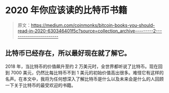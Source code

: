 # 2020 年你应该读的比特币书籍

> 原文：<https://medium.com/coinmonks/bitcoin-books-you-should-read-in-2020-630346401f5c?source=collection_archive---------2----------------------->

## 比特币已经存在，所以最好现在就了解它。

2018 年，当比特币的价值飙升至约 2 万美元时，全世界都听说了比特币。现在回到 7000 美元，仍然比每比特币不到 1 美元的初始价值高出很多。难怪它有这样的名声。在本文中，我将为任何想深入了解比特币是什么以及未来会是什么的人回顾一下关于比特币的最受欢迎的书籍。